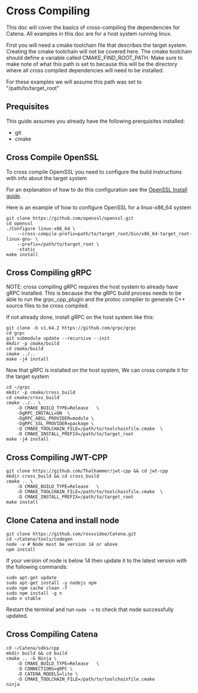 # Cross Compiling
This doc will cover the basics of cross-compiling the dependencies for Catena. All examples in this doc are for a host system running linux.

First you will need a cmake toolchain file that describes the target system. Creating the cmake toolchain will not be covered here. The cmake toolchain should define a variable called CMAKE_FIND_ROOT_PATH. Make sure to make note of what this path is set to because this will be the directory where all cross compiled dependencies will need to be installed.

For these examples we will assume this path was set to "/path/to/target_root"

## Prequisites
This guide assumes you already have the following prerquisites installed:
* git
* cmake

## Cross Compile OpenSSL 
To cross compile OpemSSL you need to configure the build instructions with info about the target system

For an explanation of how to do this configuration see the [OpenSSL Install guide](https://github.com/openssl/openssl/blob/master/INSTALL.md#cross-compile-prefix).

Here is an example of how to configure OpenSSL for a linux-x86_64 system
```
git clone https://github.com/openssl/openssl.git
cd openssl
./Configure linux-x86_64 \
	--cross-compile-prefix=path/to/target_root/bin/x86_64-target_root-linux-gnu- \
	--prefix=/path/to/target_root \
	-static
make install
```

## Cross Compiling gRPC
NOTE: cross compiling gRPC requires the host system to already have gRPC installed. This is because the the gRPC build process needs to be able to run the grpc_cpp_plugin and the protoc compiler to generate C++ source files to be cross compiled.

If not already done, install gRPC on the host system like this:
```
git clone -b v1.64.2 https://github.com/grpc/grpc
cd grpc
git submodule update --recursive --init
mkdir -p cmake/build
cd cmake/build
cmake ../.. 
make -j4 install
```

Now that gRPC is installed on the host system, We can cross compile it for the target system
```
cd ~/grpc
mkdir -p cmake/cross_build
cd cmake/cross_build
cmake ../.. \
	-D CMAKE_BUILD_TYPE=Release   \
	-DgRPC_INSTALL=ON  \
	-DgRPC_ABSL_PROVIDER=module \
	-DgRPC_SSL_PROVIDER=package \
	-D CMAKE_TOOLCHAIN_FILE=/path/to/toolchainfile.cmake  \
	-D CMAKE_INSTALL_PREFIX=/path/to/target_root
make -j4 install
```

## Cross Compiling JWT-CPP
```
git clone https://github.com/Thalhammer/jwt-cpp && cd jwt-cpp
mkdir cross_build && cd cross_build
cmake .. \
    -D CMAKE_BUILD_TYPE=Release   \
    -D CMAKE_TOOLCHAIN_FILE=/path/to/toolchainfile.cmake  \
    -D CMAKE_INSTALL_PREFIX=/path/to/target_root
make install
```

## Clone Catena and install node
```
git clone https://github.com/rossvideo/Catena.git
cd ~/Catena/tools/codegen
node -v # Node must be version 14 or above
npm install
```
If your version of node is below 14 then update it to the latest version with the following commands:
```
sudo apt-get update
sudo apt-get install -y nodejs npm
sudo npm cache clean -f
sudo npm install -g n
sudo n stable
```
Restart the terminal and run `node -v` to check that node successfully  updated.

## Cross Compiling Catena
```
cd ~/Catena/sdks/cpp
mkdir build && cd build
cmake .. -G Ninja \
	-D CMAKE_BUILD_TYPE=Release   \
	-D CONNECTIONS=gRPC \
	-D CATENA_MODELS=lite \
    -D CMAKE_TOOLCHAIN_FILE=/path/to/toolchainfile.cmake
ninja
```
